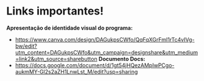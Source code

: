 # Links importantes!

**Apresentação de identidade visual do programa:**
- https://www.canva.com/design/DAGukpsCWfo/QqFqXGrFmI1rTc4vIVg-bw/edit?utm_content=DAGukpsCWfo&utm_campaign=designshare&utm_medium=link2&utm_source=sharebutton
**Documento Docs:**
- https://docs.google.com/document/d/1gt54jHQezAMpIwPCgo-aukmMY-Gl2s2aZH1LnwLst_M/edit?usp=sharing